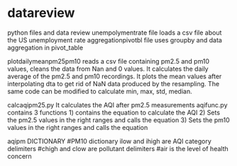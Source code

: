 # datareview
python files and data review
unempolymentrate file loads a csv file about the US unemployment rate
aggregationpivotbl file uses groupby and data aggregation in pivot_table

plotdailymeanpm25pm10 
reads a csv file containing pm2.5 and pm10 values, cleans the data from Nan and 0 values. It calculates the daily average of the 
pm2.5 and pm10 recordings. It plots the mean values after interpolating dta to get rid of NaN data produced by the resampling. The same code can be modified to calculate min, max, std, median.

calcaqipm25.py
It calculates the AQI after pm2.5 measurements
aqifunc.py
contains 3 functions 1) contains the equation to calculate the AQI 2) Sets the pm2.5 values in the right ranges and calls the equation 3) Sets the pm10 values in the right ranges and calls the equation

aqipm DICTIONARY
#PM10 dictionary ilow and ihigh are AQI category delimiters
#chigh and clow are pollutant delimiters
#air is the level of health concern
